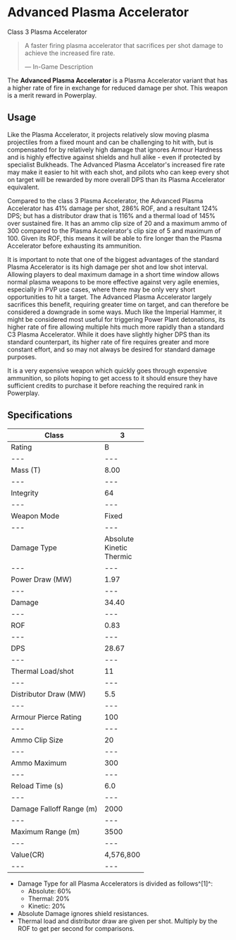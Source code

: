 # Advanced Plasma Accelerator
Class 3 Plasma Accelerator
 		 	 

> 
> 
> A faster firing plasma accelerator that sacrifices per shot damage to achieve the increased fire rate.
> 
> 
> — In-Game Description
> 

The **Advanced Plasma Accelerator** is a Plasma Accelerator variant that has a higher rate of fire in exchange for reduced damage per shot. This weapon is a merit reward in Powerplay.

## Usage

Like the Plasma Accelerator, it projects relatively slow moving plasma projectiles from a fixed mount and can be challenging to hit with, but is compensated for by relatively high damage that ignores Armour Hardness and is highly effective against shields and hull alike - even if protected by specialist Bulkheads. The Advanced Plasma Accelator's increased fire rate may make it easier to hit with each shot, and pilots who can keep every shot on target will be rewarded by more overall DPS than its Plasma Accelerator equivalent.

Compared to the class 3 Plasma Accelerator, the Advanced Plasma Accelerator has 41% damage per shot, 286% ROF, and a resultant 124% DPS; but has a distributor draw that is 116% and a thermal load of 145% over sustained fire. It has an ammo clip size of 20 and a maximum ammo of 300 compared to the Plasma Accelerator's clip size of 5 and maximum of 100. Given its ROF, this means it will be able to fire longer than the Plasma Accelerator before exhausting its ammunition.

It is important to note that one of the biggest advantages of the standard Plasma Accelerator is its high damage per shot and low shot interval. Allowing players to deal maximum damage in a short time window allows normal plasma weapons to be more effective against very agile enemies, especially in PVP use cases, where there may be only very short opportunities to hit a target. The Advanced Plasma Accelerator largely sacrifices this benefit, requiring greater time on target, and can therefore be considered a downgrade in some ways. Much like the Imperial Hammer, it might be considered most useful for triggering Power Plant detonations, its higher rate of fire allowing multiple hits much more rapidly than a standard C3 Plasma Accelerator. While it does have slightly higher DPS than its standard counterpart, its higher rate of fire requires greater and more constant effort, and so may not always be desired for standard damage purposes.

It is a very expensive weapon which quickly goes through expensive ammunition, so pilots hoping to get access to it should ensure they have sufficient credits to purchase it before reaching the required rank in Powerplay. 

## Specifications

| Class | 3 |
| --- | --- |
| Rating | B |
| --- | --- |
| Mass (T) | 8.00 |
| --- | --- |
| Integrity | 64 |
| --- | --- |
| Weapon Mode | Fixed |
| --- | --- |
| Damage Type | Absolute<br>Kinetic<br>Thermic |
| --- | --- |
| Power Draw (MW) | 1.97 |
| --- | --- |
| Damage | 34.40 |
| --- | --- |
| ROF | 0.83 |
| --- | --- |
| DPS | 28.67 |
| --- | --- |
| Thermal Load/shot | 11 |
| --- | --- |
| Distributor Draw (MW) | 5.5 |
| --- | --- |
| Armour Pierce Rating | 100 |
| --- | --- |
| Ammo Clip Size | 20 |
| --- | --- |
| Ammo Maximum | 300 |
| --- | --- |
| Reload Time (s) | 6.0 |
| --- | --- |
| Damage Falloff Range (m) | 2000 |
| --- | --- |
| Maximum Range (m) | 3500 |
| --- | --- |
| Value(CR) | 4,576,800 |
| --- | --- |

- Damage Type for all Plasma Accelerators is divided as follows^[1]^:
    - Absolute: 60%
    - Thermal: 20%
    - Kinetic: 20%
- Absolute Damage ignores shield resistances.
- Thermal load and distributor draw are given per shot. Multiply by the ROF to get per second for comparisons.